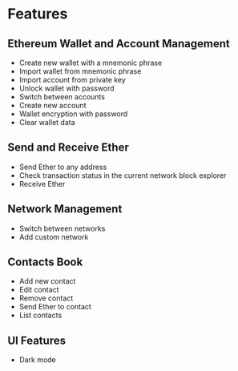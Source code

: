# Features

## Ethereum Wallet and Account Management
- Create new wallet with a mnemonic phrase
- Import wallet from mnemonic phrase
- Import account from private key
- Unlock wallet with password
- Switch between accounts
- Create new account
- Wallet encryption with password
- Clear wallet data

## Send and Receive Ether
- Send Ether to any address
- Check transaction status in the current network block explorer
- Receive Ether

## Network Management
- Switch between networks
- Add custom network

## Contacts Book
- Add new contact
- Edit contact
- Remove contact
- Send Ether to contact
- List contacts

## UI Features
- Dark mode